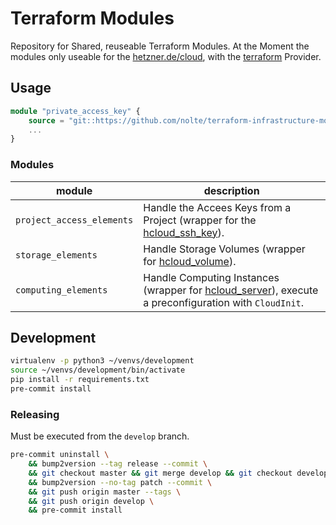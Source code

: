# Terraform Modules

Repository for Shared, reuseable Terraform Modules.  At the Moment the modules only useable for the [hetzner.de/cloud](https://hetzner.de/cloud), with the [terraform](https://www.terraform.io/docs/providers/hcloud/index.html) Provider.


## Usage

```terraform
module "private_access_key" {
    source = "git::https://github.com/nolte/terraform-infrastructure-modules.git//[module_name]?ref=v0.0.2.dev"
    ...
}
```

### Modules

| module                      | description                                                                                                                                                             |
|-----------------------------|-------------------------------------------------------------------------------------------------------------------------------------------------------------------------|
| ``project_access_elements`` | Handle the Accees Keys from a Project (wrapper for the [hcloud_ssh_key](https://www.terraform.io/docs/providers/hcloud/r/ssh_key.html)).                                |
| ``storage_elements``        | Handle Storage Volumes (wrapper for [hcloud_volume](https://www.terraform.io/docs/providers/hcloud/r/volume.html)).                                                     |
| ``computing_elements``      | Handle Computing Instances (wrapper for [hcloud_server](https://www.terraform.io/docs/providers/hcloud/r/server.html)), execute a preconfiguration with ``CloudInit``.  |


## Development

```bash
virtualenv -p python3 ~/venvs/development
source ~/venvs/development/bin/activate
pip install -r requirements.txt
pre-commit install
```


### Releasing

Must be executed from the ``develop`` branch.

```bash
pre-commit uninstall \
    && bump2version --tag release --commit \
    && git checkout master && git merge develop && git checkout develop \
    && bump2version --no-tag patch --commit \
    && git push origin master --tags \
    && git push origin develop \
    && pre-commit install
```
